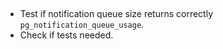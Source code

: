 ##

- Test if notification queue size returns correctly `pg_notification_queue_usage`.
- Check if tests needed.